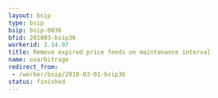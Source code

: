 ```yaml
---
layout: bsip
type: bsip
bsip: bsip-0036
bfid: 201803-bsip36
workerid: 1.14.97
title: Remove expired price feeds on maintenance interval
name: oxarbitrage
redirect_from: 
 - /worker/bsip/2018-03-01-bsip36
status: finished
---
```

